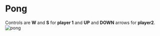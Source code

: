 # Pong
Controls are **W** and **S** for **player 1** and **UP** and **DOWN** arrows for **player2**.
![pong](https://user-images.githubusercontent.com/73493921/129220355-10d9423b-790d-4084-8b99-2e21353f8ad2.png)

